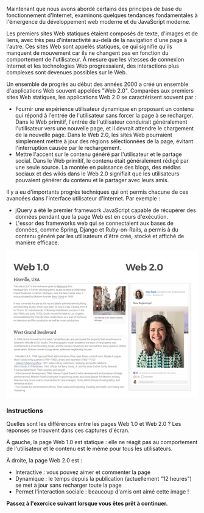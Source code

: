 Maintenant que nous avons abordé certains des principes de base du fonctionnement d'Internet, examinons quelques tendances fondamentales à l'émergence du développement web moderne et du JavaScript moderne.

Les premiers sites Web statiques étaient composés de texte, d'images et de liens, avec très peu d'interactivité au-delà de la navigation d'une page à l'autre. Ces sites Web sont appelés statiques, ce qui signifie qu'ils manquent de mouvement car ils ne changent pas en fonction du comportement de l'utilisateur. À mesure que les vitesses de connexion Internet et les technologies Web progressaient, des interactions plus complexes sont devenues possibles sur le Web.

Un ensemble de progrès au début des années 2000 a créé un ensemble d'applications Web souvent appelées "Web 2.0". Comparées aux premiers sites Web statiques, les applications Web 2.0 se caractérisent souvent par :

- Fournir une expérience utilisateur dynamique en proposant un contenu qui répond à l'entrée de l'utilisateur sans forcer la page à se recharger. Dans le Web primitif, l'entrée de l'utilisateur conduirait généralement l'utilisateur vers une nouvelle page, et il devrait attendre le chargement de la nouvelle page. Dans le Web 2.0, les sites Web pourraient simplement mettre à jour des régions sélectionnées de la page, évitant l'interruption causée par le rechargement.
- Mettre l'accent sur le contenu généré par l'utilisateur et le partage social. Dans le Web primitif, le contenu était généralement rédigé par une seule source. La montée en puissance des blogs, des médias sociaux et des wikis dans le Web 2.0 signifiait que les utilisateurs pouvaient générer du contenu et le partager avec leurs amis.

Il y a eu d'importants progrès techniques qui ont permis chacune de ces avancées dans l'interface utilisateur d'Internet. Par exemple :

- jQuery a été le premier framework JavaScript capable de récupérer des données pendant que la page Web est en cours d'exécution.
- L'essor des frameworks web qui se connectaient aux bases de données, comme Spring, Django et Ruby-on-Rails, a permis à du contenu généré par les utilisateurs d'être créé, stocké et affiché de manière efficace.


![...](/MEDIA/Web1vsWeb2_v2.webp)

### Instructions

Quelles sont les différences entre les pages Web 1.0 et Web 2.0 ? Les réponses se trouvent dans ces captures d'écran.

À gauche, la page Web 1.0 est statique : elle ne réagit pas au comportement de l'utilisateur et le contenu est le même pour tous les utilisateurs.

À droite, la page Web 2.0 est :

- Interactive : vous pouvez aimer et commenter la page
- Dynamique : le temps depuis la publication (actuellement "12 heures") se met à jour sans recharger toute la page
- Permet l'interaction sociale : beaucoup d'amis ont aimé cette image !

**Passez à l'exercice suivant lorsque vous êtes prêt à continuer.**


